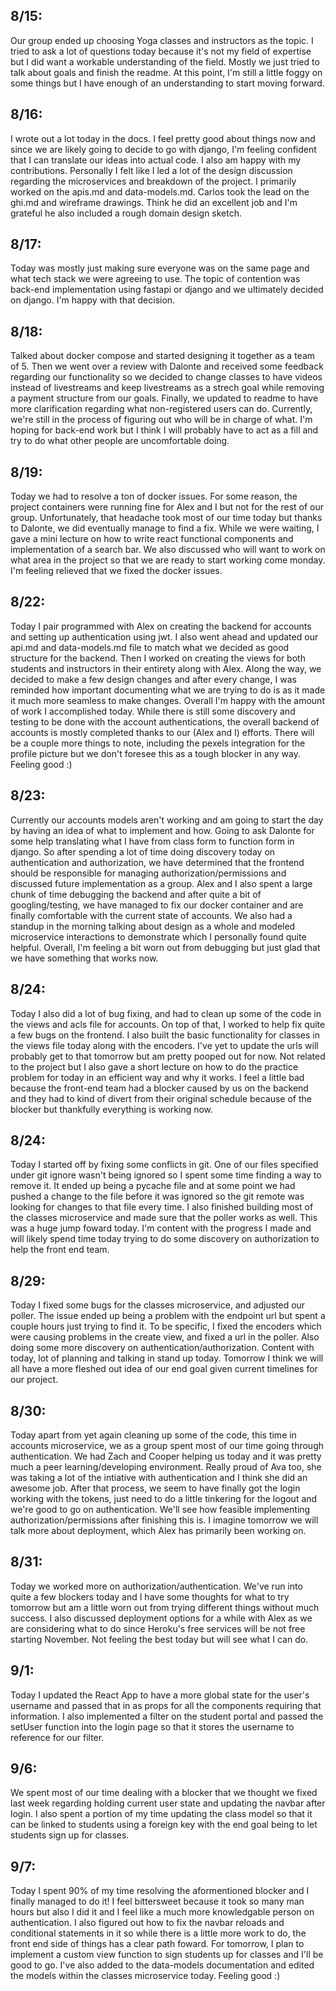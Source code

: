 ## 8/15: 
Our group ended up choosing Yoga classes and instructors as the topic. I tried to ask a lot of questions today because it's not my field of expertise but I did want a workable understanding of the field. Mostly we just tried to talk about goals and finish the readme. At this point, I'm still a little foggy on some things but I have enough of an understanding to start moving forward.

## 8/16: 
I wrote out a lot today in the docs. I feel pretty good about things now and since we are likely going to decide to go with django, I'm feeling confident that I can translate our ideas into actual code. I also am happy with my contributions. Personally I felt like I led a lot of the design discussion regarding the microservices and breakdown of the project. I primarily worked on the apis.md and data-models.md. Carlos took the lead on the ghi.md and wireframe drawings. Think he did an excellent job and I'm grateful he also included a rough domain design sketch.

## 8/17: 
Today was mostly just making sure everyone was on the same page and what tech stack we were agreeing to use. The topic of contention was back-end implementation using fastapi or django and we ultimately decided on django. I'm happy with that decision.

## 8/18: 
Talked about docker compose and started designing it together as a team of 5. Then we went over a review with Dalonte and received some feedback regarding our functionality so we decided to change classes to have videos instead of livestreams and keep livestreams as a strech goal while removing a payment structure from our goals. Finally, we updated to readme to have more clarification regarding what non-registered users can do. Currently, we're still in the process of figuring out who will be in charge of what. I'm hoping for back-end work but I think I will probably have to act as a fill and try to do what other people are uncomfortable doing.

## 8/19:
Today we had to resolve a ton of docker issues. For some reason, the project containers were running fine for Alex and I but not for the rest of our group. Unfortunately, that headache took most of our time today but thanks to Dalonte, we did eventually manage to find a fix. While we were waiting, I gave a mini lecture on how to write react functional components and implementation of a search bar. We also discussed who will want to work on what area in the project so that we are ready to start working come monday. I'm feeling relieved that we fixed the docker issues.

## 8/22:
Today I pair programmed with Alex on creating the backend for accounts and setting up authentication using jwt. I also went ahead and updated our api.md and data-models.md file to match what we decided as good structure for the backend. Then I worked on creating the views for both students and instructors in their entirety along with Alex. Along the way, we decided to make a few design changes and after every change, I was reminded how important documenting what we are trying to do is as it made it much more seamless to make changes. Overall I'm happy with the amount of work I accomplished today. While there is still some discovery and testing to be done with the account authentications, the overall backend of accounts is mostly completed thanks to our (Alex and I) efforts. There will be a couple more things to note, including the pexels integration for the profile picture but we don't foresee this as a tough blocker in any way. Feeling good :) 

## 8/23:
Currently our accounts models aren't working and am going to start the day by having an idea of what to implement and how. Going to ask Dalonte for some help translating what I have from class form to function form in django. So after spending a lot of time doing discovery today on authentication and authorization, we have determined that the frontend should be responsible for managing authorization/permissions and discussed future implementation as a group. Alex and I also spent a large chunk of time debugging the backend and after quite a bit of googling/testing, we have managed to fix our docker container and are finally comfortable with the current state of accounts. We also had a standup in the morning talking about design as a whole and modeled microservice interactions to demonstrate which I personally found quite helpful. Overall, I'm feeling a bit worn out from debugging but just glad that we have something that works now.

## 8/24:
Today I also did a lot of bug fixing, and had to clean up some of the code in the views and acls file for accounts. On top of that, I worked to help fix quite a few bugs on the frontend. I also built the basic functionality for classes in the views file today along with the encoders. I've yet to update the urls will probably get to that tomorrow but am pretty pooped out for now. Not related to the project but I also gave a short lecture on how to do the practice problem for today in an efficient way and why it works. I feel a little bad because the front-end team had a blocker caused by us on the backend and they had to kind of divert from their original schedule because of the blocker but thankfully everything is working now.

## 8/24:
Today I started off by fixing some conflicts in git. One of our files specified under git ignore wasn't being ignored so I spent some time finding a way to remove it. It ended up being a pycache file and at some point we had pushed a change to the file before it was ignored so the git remote was looking for changes to that file every time. I also finished building most of the classes microservice and made sure that the poller works as well. This was a huge jump foward today. I'm content with the progress I made and will likely spend time today trying to do some discovery on authorization to help the front end team.

## 8/29:
Today I fixed some bugs for the classes microservice, and adjusted our poller. The issue ended up being a problem with the endpoint url but spent a couple hours just trying to find it. To be specific, I fixed the encoders which were causing problems in the create view, and fixed a url in the poller. Also doing some more discovery on authentication/authorization. Content with today, lot of planning and talking in stand up today. Tomorrow I think we will all have a more fleshed out idea of our end goal given current timelines for our project.

## 8/30:
Today apart from yet again cleaning up some of the code, this time in accounts microservice, we as a group spent most of our time going through authentication. We had Zach and Cooper helping us today and it was pretty much a peer learning/developing environment. Really proud of Ava too, she was taking a lot of the intiative with authentication and I think she did an awesome job. After that process, we seem to have finally got the login working with the tokens, just need to do a little tinkering for the logout and we're good to go on authentication. We'll see how feasible implementing authorization/permissions after finishing this is. I imagine tomorrow we will talk more about deployment, which Alex has primarily been working on.

## 8/31:
Today we worked more on authorization/authentication. We've run into quite a few blockers today and I have some thoughts for what to try tomorrow but am a little worn out from trying different things without much success. I also discussed deployment options for a while with Alex as we are considering what to do since Heroku's free services will be not free starting November. Not feeling the best today but will see what I can do.

## 9/1:
Today I updated the React App to have a more global state for the user's username and passed that in as props for all the components requiring that information. I also implemented a filter on the student portal and passed the setUser function into the login page so that it stores the username to reference for our filter.

## 9/6:
We spent most of our time dealing with a blocker that we thought we fixed last week regarding holding current user state and updating the navbar after login. I also spent a portion of my time updating the class model so that it can be linked to students using a foreign key with the end goal being to let students sign up for classes.

## 9/7:
Today I spent 90% of my time resolving the aformentioned blocker and I finally managed to do it! I feel bittersweet because it took so many man hours but also I did it and I feel like a much more knowledgable person on authentication. I also figured out how to fix the navbar reloads and conditional statements in it so while there is a little more work to do, the front end side of things has a clear path foward. For tomorrow, I plan to implement a custom view function to sign students up for classes and I'll be good to go. I've also added to the data-models documentation and edited the models within the classes microservice today. Feeling good :)